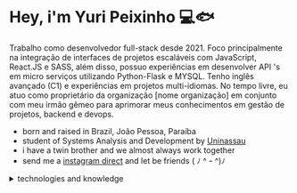 
# Hey, i'm Yuri Peixinho 💻🐟

Trabalho como desenvolvedor full-stack desde 2021. Foco principalmente na integração de interfaces de projetos escaláveis com JavaScript, React.JS e SASS, além disso, possuo experiências em desenvolver API 's em micro serviços utilizando Python-Flask e MYSQL. Tenho inglês avançado (C1) e experiências em projetos multi-idiomas. No tempo livre, eu atuo como proprietário da organização [nome organização] em conjunto com meu irmão gêmeo para aprimorar meus conhecimentos em gestão de projetos, backend e devops.

- born and raised in Brazil, João Pessoa, Paraíba
- student of Systems Analysis and Development by [Uninassau](https://www.uninassau.edu.br/)
- i have a twin brother and we almost always work together
- send me a [instagram direct](https://www.instagram.com/yuripeixinhoo/) and let be friends ( ﾉ ^ ｰ ^)ﾉ

<details>
    <summary>
        technologies and knowledge    
    </summary>
    
<br />
	<img width="4%" src="https://cdn.jsdelivr.net/gh/devicons/devicon/icons/html5/html5-original.svg" />  &nbsp;
    <img width="4%" src="https://cdn.jsdelivr.net/gh/devicons/devicon/icons/css3/css3-original.svg" /> &nbsp;
   <img width="4%" src="https://cdn.jsdelivr.net/gh/devicons/devicon/icons/typescript/typescript-original.svg" />  &nbsp;
    <img width="4%" src="https://cdn.jsdelivr.net/gh/devicons/devicon/icons/javascript/javascript-plain.svg" /> &nbsp;
    <img width="4%" src="https://cdn.jsdelivr.net/gh/devicons/devicon/icons/react/react-original-wordmark.svg" /> &nbsp;
    <img width="4.5%" src="https://cdn.jsdelivr.net/gh/devicons/devicon/icons/sass/sass-original.svg" /> &nbsp;
  
 <br />
 <br />

<img width="5%" src="https://cdn.jsdelivr.net/gh/devicons/devicon/icons/python/python-original.svg" />
<img width="5%" src="https://cdn.jsdelivr.net/gh/devicons/devicon/icons/flask/flask-original.svg" /> 

<br />
<br />

<img width="4%" src="https://cdn.jsdelivr.net/gh/devicons/devicon/icons/postgresql/postgresql-original.svg" /> &nbsp;&nbsp;
<img width="4%" src="https://cdn.jsdelivr.net/gh/devicons/devicon/icons/mysql/mysql-plain.svg" /> 

</details>



